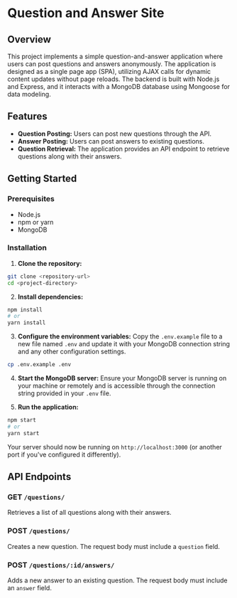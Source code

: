 
# Question and Answer Site

## Overview
This project implements a simple question-and-answer application where users can post questions and answers anonymously. The application is designed as a single page app (SPA), utilizing AJAX calls for dynamic content updates without page reloads. The backend is built with Node.js and Express, and it interacts with a MongoDB database using Mongoose for data modeling.

## Features
- **Question Posting:** Users can post new questions through the API.
- **Answer Posting:** Users can post answers to existing questions.
- **Question Retrieval:** The application provides an API endpoint to retrieve questions along with their answers.

## Getting Started

### Prerequisites
- Node.js
- npm or yarn
- MongoDB

### Installation

1. **Clone the repository:**
```bash
git clone <repository-url>
cd <project-directory>
```

2. **Install dependencies:**
```bash
npm install
# or
yarn install
```

3. **Configure the environment variables:**
Copy the `.env.example` file to a new file named `.env` and update it with your MongoDB connection string and any other configuration settings.

```bash
cp .env.example .env
```

4. **Start the MongoDB server:**
Ensure your MongoDB server is running on your machine or remotely and is accessible through the connection string provided in your `.env` file.

5. **Run the application:**
```bash
npm start
# or
yarn start
```

Your server should now be running on `http://localhost:3000` (or another port if you've configured it differently).

## API Endpoints

### GET `/questions/`
Retrieves a list of all questions along with their answers.

### POST `/questions/`
Creates a new question. The request body must include a `question` field.

### POST `/questions/:id/answers/`
Adds a new answer to an existing question. The request body must include an `answer` field.



